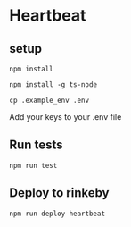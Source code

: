 # Heartbeat

## setup
`npm install`

`npm install -g ts-node`

`cp .example_env .env`

Add your keys to your .env file

## Run tests
`npm run test`

## Deploy to rinkeby
`npm run deploy heartbeat`
